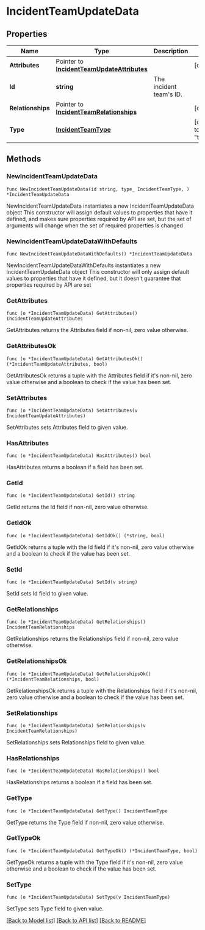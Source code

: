 # IncidentTeamUpdateData

## Properties

Name | Type | Description | Notes
------------ | ------------- | ------------- | -------------
**Attributes** | Pointer to [**IncidentTeamUpdateAttributes**](IncidentTeamUpdateAttributes.md) |  | [optional] 
**Id** | **string** | The incident team&#39;s ID. | 
**Relationships** | Pointer to [**IncidentTeamRelationships**](IncidentTeamRelationships.md) |  | [optional] 
**Type** | [**IncidentTeamType**](IncidentTeamType.md) |  | [default to "teams"]

## Methods

### NewIncidentTeamUpdateData

`func NewIncidentTeamUpdateData(id string, type_ IncidentTeamType, ) *IncidentTeamUpdateData`

NewIncidentTeamUpdateData instantiates a new IncidentTeamUpdateData object
This constructor will assign default values to properties that have it defined,
and makes sure properties required by API are set, but the set of arguments
will change when the set of required properties is changed

### NewIncidentTeamUpdateDataWithDefaults

`func NewIncidentTeamUpdateDataWithDefaults() *IncidentTeamUpdateData`

NewIncidentTeamUpdateDataWithDefaults instantiates a new IncidentTeamUpdateData object
This constructor will only assign default values to properties that have it defined,
but it doesn't guarantee that properties required by API are set

### GetAttributes

`func (o *IncidentTeamUpdateData) GetAttributes() IncidentTeamUpdateAttributes`

GetAttributes returns the Attributes field if non-nil, zero value otherwise.

### GetAttributesOk

`func (o *IncidentTeamUpdateData) GetAttributesOk() (*IncidentTeamUpdateAttributes, bool)`

GetAttributesOk returns a tuple with the Attributes field if it's non-nil, zero value otherwise
and a boolean to check if the value has been set.

### SetAttributes

`func (o *IncidentTeamUpdateData) SetAttributes(v IncidentTeamUpdateAttributes)`

SetAttributes sets Attributes field to given value.

### HasAttributes

`func (o *IncidentTeamUpdateData) HasAttributes() bool`

HasAttributes returns a boolean if a field has been set.

### GetId

`func (o *IncidentTeamUpdateData) GetId() string`

GetId returns the Id field if non-nil, zero value otherwise.

### GetIdOk

`func (o *IncidentTeamUpdateData) GetIdOk() (*string, bool)`

GetIdOk returns a tuple with the Id field if it's non-nil, zero value otherwise
and a boolean to check if the value has been set.

### SetId

`func (o *IncidentTeamUpdateData) SetId(v string)`

SetId sets Id field to given value.


### GetRelationships

`func (o *IncidentTeamUpdateData) GetRelationships() IncidentTeamRelationships`

GetRelationships returns the Relationships field if non-nil, zero value otherwise.

### GetRelationshipsOk

`func (o *IncidentTeamUpdateData) GetRelationshipsOk() (*IncidentTeamRelationships, bool)`

GetRelationshipsOk returns a tuple with the Relationships field if it's non-nil, zero value otherwise
and a boolean to check if the value has been set.

### SetRelationships

`func (o *IncidentTeamUpdateData) SetRelationships(v IncidentTeamRelationships)`

SetRelationships sets Relationships field to given value.

### HasRelationships

`func (o *IncidentTeamUpdateData) HasRelationships() bool`

HasRelationships returns a boolean if a field has been set.

### GetType

`func (o *IncidentTeamUpdateData) GetType() IncidentTeamType`

GetType returns the Type field if non-nil, zero value otherwise.

### GetTypeOk

`func (o *IncidentTeamUpdateData) GetTypeOk() (*IncidentTeamType, bool)`

GetTypeOk returns a tuple with the Type field if it's non-nil, zero value otherwise
and a boolean to check if the value has been set.

### SetType

`func (o *IncidentTeamUpdateData) SetType(v IncidentTeamType)`

SetType sets Type field to given value.



[[Back to Model list]](../README.md#documentation-for-models) [[Back to API list]](../README.md#documentation-for-api-endpoints) [[Back to README]](../README.md)


